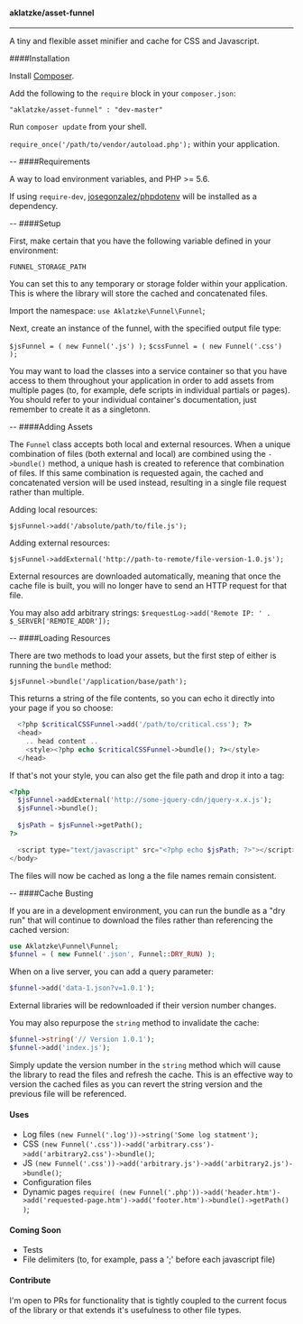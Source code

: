 #### aklatzke/asset-funnel
----

A tiny and flexible asset minifier and cache for CSS and Javascript.

####Installation

Install [Composer](http://getcomposer.org/ "Composer").

Add the following to the `require` block in your `composer.json`:

`"aklatzke/asset-funnel" : "dev-master"`

Run `composer update` from your shell.

`require_once('/path/to/vendor/autoload.php');` within your application.

--
####Requirements

A way to load environment variables, and PHP >= 5.6.

If using `require-dev`, [josegonzalez/phpdotenv](https://github.com/josegonzalez/php-dotenv "dotenv") will be installed as a dependency.

--
####Setup

First, make certain that you have the following variable defined in your environment:

`FUNNEL_STORAGE_PATH`

You can set this to any temporary or storage folder within your application. This is where the library will store the cached and concatenated files.

Import the namespace: `use Aklatzke\Funnel\Funnel`;

Next, create an instance of the funnel, with the specified output file type:

`$jsFunnel = ( new Funnel('.js') );`
`$cssFunnel = ( new Funnel('.css') );`

You may want to load the classes into a service container so that you have access to them throughout your application in order to add assets from multiple pages (to, for example, defe scripts in individual partials or pages). You should refer to your individual container's documentation, just remember to create it as a singletonn.

-- 
####Adding Assets

The `Funnel` class accepts both local and external resources. When a unique combination of files (both external and local) are combined using the `->bundle()` method, a unique hash is created to reference that combination of files. If this same combination is requested again, the cached and concatenated version will be used instead, resulting in a single file request rather than multiple.

Adding local resources:

`$jsFunnel->add('/absolute/path/to/file.js');`

Adding external resources:

`$jsFunnel->addExternal('http://path-to-remote/file-version-1.0.js');`

External resources are downloaded automatically, meaning that once the cache file is built, you will no longer have to send an HTTP request for that file.

You may also add arbitrary strings:
`$requestLog->add('Remote IP: ' . $_SERVER['REMOTE_ADDR']);`

--
####Loading Resources

There are two methods to load your assets, but the first step of either is running the `bundle` method:

`$jsFunnel->bundle('/application/base/path');`

This returns a string of the file contents, so you can echo it directly into your page if you so choose:
```php
  <?php $criticalCSSFunnel->add('/path/to/critical.css'); ?>
  <head>
    .. head content ..
    <style><?php echo $criticalCSSFunnel->bundle(); ?></style>
  </head>
```
If that's not your style, you can also get the file path and drop it into a tag:
```php
<?php 
  $jsFunnel->addExternal('http://some-jquery-cdn/jquery-x.x.js'); 
  $jsFunnel->bundle();
  
  $jsPath = $jsFunnel->getPath();
?>

  <script type="text/javascript" src="<?php echo $jsPath; ?>"></script>
</body>
```
The files will now be cached as long a the file names remain consistent.

--
####Cache Busting

If you are in a development environment, you can run the bundle as a "dry run" that will continue to download the files rather than referencing the cached version:
```php
use Aklatzke\Funnel\Funnel;
$funnel = ( new Funnel('.json', Funnel::DRY_RUN) );
```
When on a live server, you can add a query parameter:
```php
$funnel->add('data-1.json?v=1.0.1');
```
External libraries will be redownloaded if their version number changes. 

You may also repurpose the `string` method to invalidate the cache:
```php
$funnel->string('// Version 1.0.1');
$funnel->add('index.js');
```
Simply update the version number in the `string` method which will cause the library to read the files and refresh the cache. This is an effective way to version the cached files as you can revert the string version and the previous file will be referenced.

#### Uses
- Log files `(new Funnel('.log'))->string('Some log statment');`
- CSS `(new Funnel('.css'))->add('arbitrary.css')->add('arbitrary2.css')->bundle()`;
- JS `(new Funnel('.css'))->add('arbitrary.js')->add('arbitrary2.js')->bundle()`;
- Configuration files
- Dynamic pages `require( (new Funnel('.php'))->add('header.htm')->add('requested-page.htm')->add('footer.htm')->bundle()->getPath() )`;

#### Coming Soon
- Tests
- File delimiters (to, for example, pass a ';' before each javascript file)

#### Contribute

I'm open to PRs for functionality that is tightly coupled to the current focus of the library or that extends it's usefulness to other file types.
















